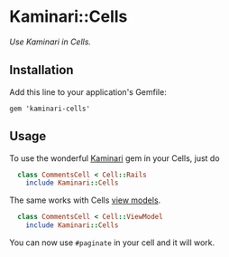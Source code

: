 # Kaminari::Cells

_Use Kaminari in Cells._


## Installation

Add this line to your application's Gemfile:

    gem 'kaminari-cells'


## Usage

To use the wonderful [Kaminari](https://github.com/amatsuda/kaminari) gem in your Cells, just do

```ruby
  class CommentsCell < Cell::Rails
    include Kaminari::Cells
```

The same works with Cells [view models](https://github.com/apotonick/cells#view-models).

```ruby
  class CommentsCell < Cell::ViewModel
    include Kaminari::Cells
```

You can now use `#paginate` in your cell and it will work.